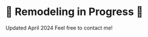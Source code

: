 # :construction: Remodeling in Progress :construction:

Updated April 2024 Feel free to contact me!

